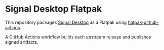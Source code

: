 # Signal Desktop Flatpak

This repository packages [Signal Desktop](https://github.com/signalapp/Signal-Desktop) as a Flatpak using [flatpak-github-actions](https://github.com/flatpak/flatpak-github-actions).

A GitHub Actions workflow builds each upstream release and publishes signed artifacts.
